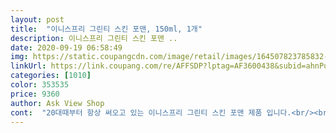 ```yaml
---
layout: post 
title:  "이니스프리 그린티 스킨 포맨, 150ml, 1개" 
description: 이니스프리 그린티 스킨 포맨 ..
date: 2020-09-19 06:58:49 
img: https://static.coupangcdn.com/image/retail/images/164507823785832-81646b94-1e66-45fe-bdbb-5b7c81b78767.jpg 
linkUrl: https://link.coupang.com/re/AFFSDP?lptag=AF3600438&subid=ahnPublicAsk&pageKey=270824953&itemId=850831317&vendorItemId=5161775053&traceid=V0-113-ae72c651da5991cc 
categories: [1010] 
color: 353535 
price: 9360 
author: Ask View Shop 
cont:  "20대때부터 항상 써오고 있는 이니스프리 그린티 스킨 포맨 제품 입니다.<br/><br/>30대 중반 남성이고 약간 지성피부에요.<br/> 사춘기때 여드름 심하게 겪어서 여드름 흉터 조금 남아있구요.<br/>.<br/><br/>가격은 저렴하나 품질은 좋은 스킨입니다.<br/><br/>고딩때 스킨 케어에 관심이 생겨서 당시 유행하던 꽇을든 남자 스킨로션 처음 써봤었고,<br/>그때가 그립네요 갑자기 ㅋㅋㅋ<br/>그래봤자 아무것도 안 바른 어릴때 피부에는 턱도 없지만... <br/> ㅋㅋㅋㅋ<br/>그리고 로션 > 다음에 수분 크림 이렇게 바르고 잠들면<br/>그린티 스킨 로션 셋트가 제일 자극같은것도 없고 바르고 난뒤 느낌도 깔끔하고 향도 좋아서<br/>나이가 드니까 이젠 관리를 최소한으로라도 해주지 않으면 다음날 일어나자 마자 거울보면 딱 느껴지니까요.<br/><br/>다음날 아침 일어나서 화장실 거울을 보면 확실히 피붓결이 부들부들한게 보여요.<br/><br/>대체 언제적부터 이니스프리 남성 스킨 케어 라인을 써왔는지 기억도 잘 안나네요.<br/><br/>매번 이 제품만 쓰고 있습니다.<br/> 추천요<br/>미샤 더 페이스샵 등등 다 써봤는데<br/>샤워하고 나온 후에 딱 바르면 자극적인것도 전혀 없고 뭔가 되게 보송보송해지는 느낌 입니다.<br/><br/>세안 후 물기를 가볍게 닦은 다음 적당량을 손에 덜어서 얼굴에 골고루 펴 발라 흡수 시켜 줍니다.<br/><br/>세안후에 스킨으로 먼저 피붓결을 정돈해주고 다음에 추가적으로 관리하는 연고나 비타민 a크림 ,<br/>얼굴에 바르는거 하나 없고 매일 학교 앞에서 파는 정크푸드랑 밤에 컵라면 먹고 자고<br/>요즘 남여 할거 없이 다들 스킨 케어에 관심도 많고 유난인 분들도 많은지라<br/>이 제품으로만 거의 10년 이상 계속 쓰고 있는 것 같아요.<br/><br/>이니스프리 그린티 스킨 포맨은 제주 녹차의 맑은 수분 에너지로 피부를 촉촉하게 가꿔주는 산뜻한 스킨입니다.<br/><br/>이니스프리에서도 남성 스킨케어 라인으로 종류가 몇가지 있는데<br/>저는 이니스프리에서 나오는 제품들이 대체로 피부에 별 자극없이 무난하게 잘 맞는 편이더라구요.<br/><br/>저는 정말 최소한의 관리만 하는 것 같아요.<br/><br/>저처럼 약 지성인 남성들이 그냥 무난하게 바르기에 가성비 좋은 로션인거 같아요.<br/>.<br/><br/>중딩때까지는 얼굴에 뭐 바르고 그런게 정말 남일이었는데... <br/><br/>평소에 즐겨 쓰는 [주]코스비젼에서 생산되는 화장품이라 피부에 트러블이 생기지 않아 잘 쓰고 있습니다.<br/><br/>피부가 부드러워 짐을 알 수 있어요.<br/><br/>한 이삼일 제대로 씻지도 않고 자고 막 그래도 피부가 언제나 아기피부처럼 부들부들했던 시절.<br/>.<br/> ㅋㅋ<br/>향도 순하고 발랐을때 금방 얼굴에 흡수되는 느낌.<br/>.<br/><br/>향도 은은하고 자여스러워 느낌이좋아요.<br/><br/>" 
---
```

